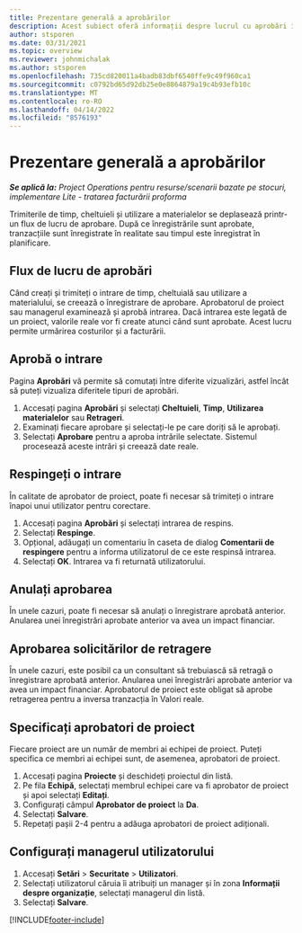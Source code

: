```yaml
---
title: Prezentare generală a aprobărilor
description: Acest subiect oferă informații despre lucrul cu aprobări în Project Operations.
author: stsporen
ms.date: 03/31/2021
ms.topic: overview
ms.reviewer: johnmichalak
ms.author: stsporen
ms.openlocfilehash: 735cd820011a4badb83dbf6540ffe9c49f960ca1
ms.sourcegitcommit: c0792bd65d92db25e0e8864879a19c4b93efb10c
ms.translationtype: MT
ms.contentlocale: ro-RO
ms.lasthandoff: 04/14/2022
ms.locfileid: "8576193"
---
```

# <a name="approvals-overview"></a>Prezentare generală a aprobărilor

_**Se aplică la:** Project Operations pentru resurse/scenarii bazate pe stocuri, implementare Lite - tratarea facturării proforma_

Trimiterile de timp, cheltuieli și utilizare a materialelor se deplasează printr-un flux de lucru de aprobare. După ce înregistrările sunt aprobate, tranzacțiile sunt înregistrate în realitate sau timpul este înregistrat în planificare.

## <a name="approvals-workflow"></a>Flux de lucru de aprobări
Când creați și trimiteți o intrare de timp, cheltuială sau utilizare a materialului, se creează o înregistrare de aprobare. Aprobatorul de proiect sau managerul examinează și aprobă intrarea. Dacă intrarea este legată de un proiect, valorile reale vor fi create atunci când sunt aprobate. Acest lucru permite urmărirea costurilor și a facturării.

## <a name="approve-an-entry"></a>Aprobă o intrare
Pagina **Aprobări** vă permite să comutați între diferite vizualizări, astfel încât să puteți vizualiza diferitele tipuri de aprobări.
  
1. Accesați pagina **Aprobări** și selectați **Cheltuieli**, **Timp**, **Utilizarea materialelor** sau **Retrageri**.
2. Examinați fiecare aprobare și selectați-le pe care doriți să le aprobați.
3. Selectați **Aprobare** pentru a aproba intrările selectate.
Sistemul procesează aceste intrări și creează date reale.

## <a name="reject-an-entry"></a>Respingeți o intrare
În calitate de aprobator de proiect, poate fi necesar să trimiteți o intrare înapoi unui utilizator pentru corectare.
  
1. Accesați pagina **Aprobări** și selectați intrarea de respins. 
2. Selectați **Respinge**.
3. Opțional, adăugați un comentariu în caseta de dialog **Comentarii de respingere** pentru a informa utilizatorul de ce este respinsă intrarea.
4. Selectați **OK**. Intrarea va fi returnată utilizatorului.
  
## <a name="cancel-approval"></a>Anulați aprobarea
În unele cazuri, poate fi necesar să anulați o înregistrare aprobată anterior. Anularea unei înregistrări aprobate anterior va avea un impact financiar. 

## <a name="approving-recall-requests"></a>Aprobarea solicitărilor de retragere
În unele cazuri, este posibil ca un consultant să trebuiască să retragă o înregistrare aprobată anterior. Anularea unei înregistrări aprobate anterior va avea un impact financiar. Aprobatorul de proiect este obligat să aprobe retragerea pentru a inversa tranzacția în Valori reale.

## <a name="specify-project-approvers"></a>Specificați aprobatori de proiect
Fiecare proiect are un număr de membri ai echipei de proiect. Puteți specifica ce membri ai echipei sunt, de asemenea, aprobatori de proiect.

1. Accesați pagina **Proiecte** și deschideți proiectul din listă.
2. Pe fila **Echipă**, selectați membrul echipei care va fi aprobator de proiect și apoi selectați **Editați**.
3. Configurați câmpul **Aprobator de proiect** la **Da**.
4. Selectați **Salvare**.
5. Repetați pașii 2-4 pentru a adăuga aprobatori de proiect adiționali.

## <a name="configure-the-users-manager"></a>Configurați managerul utilizatorului

1. Accesați **Setări** > **Securitate** > **Utilizatori**.
2. Selectați utilizatorul căruia îi atribuiți un manager și în zona **Informații despre organizație**, selectați managerul din listă. 
3. Selectați **Salvare**.




[!INCLUDE[footer-include](../includes/footer-banner.md)]
